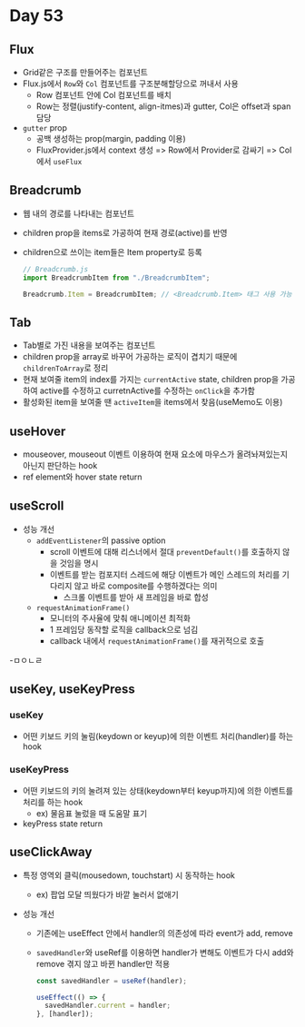 # Day 53

## Flux

- Grid같은 구조를 만들어주는 컴포넌트
- Flux.js에서 `Row`와 `Col` 컴포넌트를 구조분해할당으로 꺼내서 사용
  - Row 컴포넌트 안에 Col 컴포넌트를 배치
  - Row는 정렬(justify-content, align-itmes)과 gutter, Col은 offset과 span 담당
- `gutter` prop
  - 공백 생성하는 prop(margin, padding 이용)
  - FluxProvider.js에서 context 생성 => Row에서 Provider로 감싸기 => Col에서 `useFlux`

## Breadcrumb

- 웹 내의 경로를 나타내는 컴포넌트
- children prop을 items로 가공하여 현재 경로(active)를 반영
- children으로 쓰이는 item들은 Item property로 등록

  ```js
  // Breadcrumb.js
  import BreadcrumbItem from "./BreadcrumbItem";

  Breadcrumb.Item = BreadcrumbItem; // <Breadcrumb.Item> 태그 사용 가능
  ```

## Tab

- Tab별로 가진 내용을 보여주는 컴포넌트
- children prop을 array로 바꾸어 가공하는 로직이 겹치기 때문에 `childrenToArray`로 정리
- 현재 보여줄 item의 index를 가지는 `currentActive` state, children prop을 가공하여 active를 수정하고 curretnActive를 수정하는 `onClick`을 추가함
- 활성화된 item을 보여줄 땐 `activeItem`을 items에서 찾음(useMemo도 이용)

## useHover

- mouseover, mouseout 이벤트 이용하여 현재 요소에 마우스가 올려놔져있는지 아닌지 판단하는 hook
- ref element와 hover state return

## useScroll

- 성능 개선
  - `addEventListener`의 passive option
    - scroll 이벤트에 대해 리스너에서 절대 `preventDefault()`를 호출하지 않을 것임을 명시
    - 이벤트를 받는 컴포지터 스레드에 해당 이벤트가 메인 스레드의 처리를 기다리지 않고 바로 composite를 수행하겠다는 의미
      - 스크롤 이벤트를 받아 새 프레임을 바로 합성
  - `requestAnimationFrame()`
    - 모니터의 주사율에 맞춰 애니메이션 최적화
    - 1 프레임당 동작할 로직을 callback으로 넘김
    - callback 내에서 `requestAnimationFrame()`를 재귀적으로 호출

-ㅁㅇㄴㄹ

## useKey, useKeyPress

### useKey

- 어떤 키보드 키의 눌림(keydown or keyup)에 의한 이벤트 처리(handler)를 하는 hook

### useKeyPress

- 어떤 키보드의 키의 눌려져 있는 상태(keydown부터 keyup까지)에 의한 이벤트를 처리를 하는 hook
  - ex) 물음표 눌렀을 때 도움말 표기
- keyPress state return

## useClickAway

- 특정 영역외 클릭(mousedown, touchstart) 시 동작하는 hook
  - ex) 팝업 모달 띄웠다가 바깥 눌러서 없애기
- 성능 개선

  - 기존에는 useEffect 안에서 handler의 의존성에 따라 event가 add, remove
  - `savedHandler`와 useRef를 이용하면 handler가 변해도 이벤트가 다시 add와 remove 겪지 않고 바뀐 handler만 적용

    ```js
    const savedHandler = useRef(handler);

    useEffect(() => {
      savedHandler.current = handler;
    }, [handler]);
    ```
